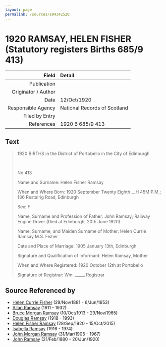 ```yaml
---
layout: page
permalink: /sources/s94342520
---
```


# 1920 RAMSAY, HELEN FISHER (Statutory registers Births 685/9 413)

Field | Detail
---:|:---
Publication | 
Originator / Author | 
Date | 12/Oct/1920
Responsible Agency | National Records of Scotland
Filed by Entry | 
References | 1920 B 685/9 413

## Text

> 1920 BIRTHS in the District of Portobello in the City of Edinburgh
>
> <br/>
>
> No 413
>
> Name and Surname: Helen Fisher Ramsay
>
> When and Where Born: 1920 September Twenty Eighth __H 45M P.M.; 136 Restalrig Road, Edinburgh
>
> Sex: F
>
> Name, Surname and Profession of Father: John Ramsay; Railway Engine Driver (Died at Edinburgh, 20th June 1920)
>
> Name, Surname, and Maiden Surname of Mother: Helen Currie Ramsay M.S. Fisher
>
> Date and Place of Marriage: 1905 January 13th, Edinburgh
>
> Signature and Qualification of Informant: Helen Ramsay, Mother
>
> When and Where Registered: 1920 October 12th at Portobello
>
> Signature of Registrar: Wm. _____ Registrar
>

## Source Referenced by

* [Helen Currie Fisher](../people/@18426904@-helen-currie-fisher-b1881-11-29-d1953-6-6.md) (29/Nov/1881 - 6/Jun/1953)
* [Allan Ramsay](../people/@62219744@-allan-ramsay-b1911-d1932.md) (1911 - 1932)
* [Bruce Morgan Ramsay](../people/@49046148@-bruce-morgan-ramsay-b1913-10-10-d1965-11-29.md) (10/Oct/1913 - 29/Nov/1965)
* [Douglas Ramsay](../people/@12977578@-douglas-ramsay-b1918-d1993.md) (1918 - 1993)
* [Helen Fisher Ramsay](../people/@34267190@-helen-fisher-ramsay-b1920-9-28-d2015-10-15.md) (28/Sep/1920 - 15/Oct/2015)
* [Isabella Ramsay](../people/@80504300@-isabella-ramsay-b1916-d1974.md) (1916 - 1974)
* [John Morgan Ramsay](../people/@55070438@-john-morgan-ramsay-b1905-3-31-d1967.md) (31/Mar/1905 - 1967)
* [John Ramsay](../people/@64225415@-john-ramsay-b1880-2-21-d1920-6-20.md) (21/Feb/1880 - 20/Jun/1920)
